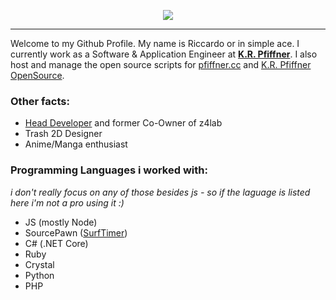 
<p align="center">
	<img src="https://cdn.xace.ch/LVzg2iju0aGD2LcXCgOFMnLdL.png"/>
</p>

---
Welcome to my Github Profile. My name is Riccardo or in simple ace. I currently work as a Software & Application Engineer at [__K.R. Pfiffner__](https://www.pfiffner.com). I also host and manage the open source scripts for [pfiffner.cc](https://pfiffner.cc) and [K.R. Pfiffner OpenSource](https://github.com/krpfiffner).

### Other facts:

- [Head Developer](https://github.com/z4lab) and former Co-Owner of z4lab
- Trash 2D Designer
- Anime/Manga enthusiast 

### Programming Languages i worked with:

_i don't really focus on any of those besides js - so if the laguage is listed here i'm not a pro using it :)_

- JS (mostly Node)
- SourcePawn ([SurfTimer](https://github.com/z4lab/z4lab-surftimer))
- C# (.NET Core)
- Ruby
- Crystal
- Python
- PHP
